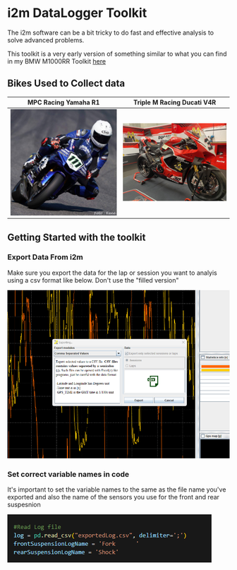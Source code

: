 # i2m DataLogger Toolkit

The i2m software can be a bit tricky to do fast and effective analysis to solve advanced problems.

This toolkit is a very early version of something similar to what you can find in my BMW M1000RR Toolkit [here](https://github.com/martycochrane/BMW-M1000RR-Electronics-Analytics)

## Bikes Used to Collect data

|MPC Racing Yamaha R1           |Triple M Racing Ducati V4R     |
|-------------------------------|-------------------------------|
| ![Yamaha](/img/yamaha.JPG) | ![Ducati](/img/ducati.jpg) |


## Getting Started with the toolkit

### Export Data From i2m

Make sure you export the data for the lap or session you want to analyis using a csv format like below. Don't use the "filled version"

![Export Data](/img/export.png) 

### Set correct variable names in code

It's important to set the variable names to the same as the file name you've exported and also the name of the sensors you use for the front and rear suspesnion

![Variable Names](/img/variableNames.png) 